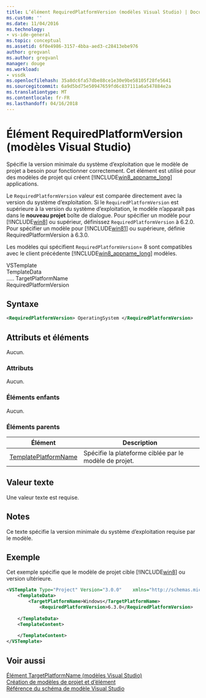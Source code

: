 ```yaml
---
title: L’élément RequiredPlatformVersion (modèles Visual Studio) | Documents Microsoft
ms.custom: ''
ms.date: 11/04/2016
ms.technology:
- vs-ide-general
ms.topic: conceptual
ms.assetid: 6f0e4986-3157-4bba-aed3-c28413ebe976
author: gregvanl
ms.author: gregvanl
manager: douge
ms.workload:
- vssdk
ms.openlocfilehash: 35a8dc6fa57dbe88ce1e30e9be58105f28fe5641
ms.sourcegitcommit: 6a9d5bd75e50947659fd6c837111a6a547884e2a
ms.translationtype: MT
ms.contentlocale: fr-FR
ms.lasthandoff: 04/16/2018
---
```

# <a name="requiredplatformversion-element-visual-studio-templates"></a>Élément RequiredPlatformVersion (modèles Visual Studio)
Spécifie la version minimale du système d’exploitation que le modèle de projet a besoin pour fonctionner correctement. Cet élément est utilisé pour des modèles de projet qui créent [!INCLUDE[win8_appname_long](../debugger/includes/win8_appname_long_md.md)] applications.  
  
 Le `RequiredPlatformVersion` valeur est comparée directement avec la version du système d’exploitation. Si le `RequiredPlatformVersion` est supérieure à la version du système d’exploitation, le modèle n’apparaît pas dans le **nouveau projet** boîte de dialogue. Pour spécifier un modèle pour [!INCLUDE[win8](../debugger/includes/win8_md.md)] ou supérieur, définissez `RequiredPlatformVersion` à 6.2.0. Pour spécifier un modèle pour [!INCLUDE[win81](../debugger/includes/win81_md.md)] ou supérieure, définie RequiredPlatformVersion à 6.3.0.  
  
 Les modèles qui spécifient `RequiredPlatformVersion`= 8 sont compatibles avec le client précédente [!INCLUDE[win8_appname_long](../debugger/includes/win8_appname_long_md.md)] modèles.  
  
 VSTemplate  
TemplateData  
..... TargetPlatformName  
RequiredPlatformVersion  
  
## <a name="syntax"></a>Syntaxe  
  
```xml  
<RequiredPlatformVersion> OperatingSystem </RequiredPlatformVersion>  
```  
  
## <a name="attributes-and-elements"></a>Attributs et éléments  
 Aucun.  
  
### <a name="attributes"></a>Attributs  
 Aucun.  
  
### <a name="child-elements"></a>Éléments enfants  
 Aucun.  
  
### <a name="parent-elements"></a>Éléments parents  
  
|Élément|Description|  
|-------------|-----------------|  
|[TemplatePlatformName](../extensibility/templatedata-element-visual-studio-templates.md)|Spécifie la plateforme ciblée par le modèle de projet.|  
  
## <a name="text-value"></a>Valeur texte  
 Une valeur texte est requise.  
  
## <a name="remarks"></a>Notes  
 Ce texte spécifie la version minimale du système d’exploitation requise par le modèle.  
  
## <a name="example"></a>Exemple  
 Cet exemple spécifie que le modèle de projet cible [!INCLUDE[win8](../debugger/includes/win8_md.md)] ou version ultérieure.  
  
```xml  
<VSTemplate Type="Project" Version="3.0.0"    xmlns="http://schemas.microsoft.com/developer/vstemplate/2005">  
    <TemplateData>  
        <TargetPlatformName>Windows</TargetPlatformName>  
            <RequiredPlatformVersion>6.3.0</RequiredPlatformVersion>  
  
    </TemplateData>  
    <TemplateContent>  
  
    </TemplateContent>  
</VSTemplate>  
```  
  
## <a name="see-also"></a>Voir aussi  
 [Élément TargetPlatformName (modèles Visual Studio)](../extensibility/targetplatformname-element-visual-studio-templates.md)   
 [Création de modèles de projet et d’élément](../ide/creating-project-and-item-templates.md)   
 [Référence du schéma de modèle Visual Studio](../extensibility/visual-studio-template-schema-reference.md)